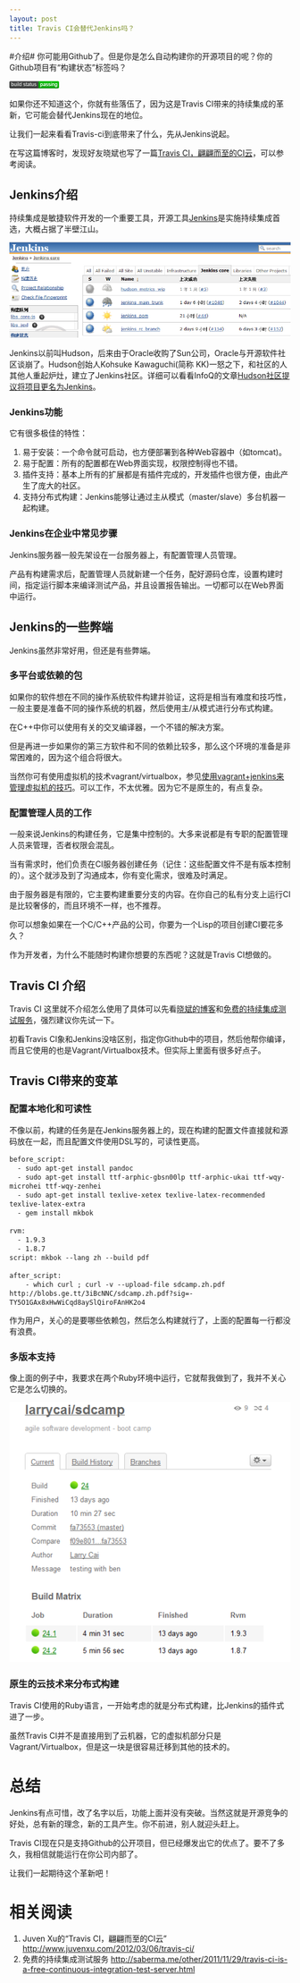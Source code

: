 ```yaml
---
layout: post
title: Travis CI会替代Jenkins吗？
---
```


#介绍#
你可能用Github了。但是你是怎么自动构建你的开源项目的呢？你的Github项目有“构建状态”标签吗？

![Github上的项目构建状态][img-building-status-tag]

如果你还不知道这个，你就有些落伍了，因为这是Travis CI带来的持续集成的革新，它可能会替代Jenkins现在的地位。

让我们一起来看看Travis-ci到底带来了什么，先从Jenkins说起。

在写这篇博客时，发现好友晓斌也写了一篇[Travis CI，翩翩而至的CI云](http://www.juvenxu.com/2012/03/06/travis-ci/)，可以参考阅读。

## Jenkins介绍 ##

持续集成是敏捷软件开发的一个重要工具，开源工具[Jenkins](http://jenkins-ci.org/)是实施持续集成首选，大概占据了半壁江山。

![Jenkins界面][img-jenkins-jobs]

Jenkins以前叫Hudson，后来由于Oracle收购了Sun公司，Oracle与开源软件社区谈崩了。Hudson创始人Kohsuke Kawaguchi(简称 KK)一怒之下，和社区的人其他人重起炉灶，建立了Jenkins社区。详细可以看看InfoQ的文章[Hudson社区提议将项目更名为Jenkins](http://www.infoq.com/cn/news/2011/01/hudson-jenkins2)。

### Jenkins功能 ###
它有很多极佳的特性：

 1. 易于安装：一个命令就可启动，也方便部署到各种Web容器中（如tomcat)。
 2. 易于配置：所有的配置都在Web界面实现，权限控制得也不错。
 3. 插件支持：基本上所有的扩展都是有插件完成的，开发插件也很方便，由此产生了庞大的社区。
 4. 支持分布式构建：Jenkins能够让通过主从模式（master/slave）多台机器一起构建。
  
### Jenkins在企业中常见步骤 ###
Jenkins服务器一般先架设在一台服务器上，有配置管理人员管理。

产品有构建需求后，配置管理人员就新建一个任务，配好源码仓库，设置构建时间，指定运行脚本来编译测试产品，并且设置报告输出。一切都可以在Web界面中运行。

## Jenkins的一些弊端 ##
Jenkins虽然非常好用，但还是有些弊端。

### 多平台或依赖的包 ###

如果你的软件想在不同的操作系统软件构建并验​​证，这将是相当有难度和技巧性，一般主要是准备不同的操作系统的机器，然后使用主/从模式进行分布式构建。

在C++中你可以使用有关的交叉编译器，一个不错的解决方案。

但是再进一步如果你的第三方软件和不同的依赖比较多，那么这个环境的准备是非常困难的，因为这个组合将很大。

当然你可有使用虚拟机的技术vagrant/virtualbox，参见[使用vagrant+jenkins来管理虚拟机的技巧](http://larrycai.github.com/2011/10/25/vagrant-jenkins-ci.html)。可以工作，不太优雅。因为它不是原生的，有点复杂。

### 配置管理人员的工作 ###

一般来说Jenkins的构建任务，它是集中控制的。大多来说都是有专职的配置管理人员来管理，否者权限会混乱。

当有需求时，他们负责在CI服务器创建任务（记住：这些配置文件不是有版本控制的）。这个就涉及到了沟通成本，你有变化需求，很难及时满足。

由于服务器是有限的，它主要构建重要分支的内容。在你自己的私有分支上运行CI是比较奢侈的，而且环境不一样，也不推荐。

你可以想象如果在一个C/C++产品的公司，你要为一个Lisp的项目创建CI要花多久？

作为开发者，为什么不能随时构建你想要的东西呢？这就是Travis CI想做的。

## Travis CI 介绍 ##
Travis CI 这里就不介绍怎么使用了具体可以先看[晓斌的博客](http://www.juvenxu.com/2012/03/06/travis-ci/)和[免费的持续集成测试服务](http://saberma.me/other/2011/11/29/travis-ci-is-a-free-continuous-integration-test-server.html)，强烈建议你先试一下。

初看Travis CI象和Jenkins没啥区别，指定你Github中的项目，然后他帮你编译，而且它使用的也是Vagrant/Virtualbox技术。但实际上里面有很多好点子。

## Travis CI带来的变革 ##
### 配置本地化和可读性 ###
不像以前，构建的任务是在Jenkins服务器上的，现在构建的配置文件直接就和源码放在一起，而且配置文件使用DSL写的，可读性更高。

    before_script:
      - sudo apt-get install pandoc
      - sudo apt-get install ttf-arphic-gbsn00lp ttf-arphic-ukai ttf-wqy-microhei ttf-wqy-zenhei
      - sudo apt-get install texlive-xetex texlive-latex-recommended texlive-latex-extra
      - gem install mkbok

    rvm:
      - 1.9.3
      - 1.8.7
    script: mkbok --lang zh --build pdf

    after_script: 
        - which curl ; curl -v --upload-file sdcamp.zh.pdf http://blobs.ge.tt/3iBcNNC/sdcamp.zh.pdf?sig=-TY5O1GAx8xHwWiCqd8aySlQiroFAnHK2o4

作为用户，关心的是要哪些依赖包，然后怎么构建就行了，上面的配置每一行都没有浪费。

### 多版本支持 ###
像上面的例子中，我要求在两个Ruby环境中运行，它就帮我做到了，我并不关心它是怎么切换的。

![多版本构建结果][img-build-matrix]

### 原生的云技术来分布式构建 ###
Travis CI使用的Ruby语言，一开始考虑的就是分布式构建，比Jenkins的插件式进了一步。

虽然Travis CI并不是直接用到了云机器，它的虚拟机部分只是Vagrant/Virtualbox，但是这一块是很容易迁移到其他的技术的。

# 总结 #
Jenkins有点可惜，改了名字以后，功能上面并没有突破。当然这就是开源竞争的好处，总有新的理念，新的工具产生。你不前进，别人就迎头赶上。

Travis CI现在只是支持Github的公开项目，但已经爆发出它的优点了。要不了多久，我相信就能运行在你公司内部了。

让我们一起期待这个革新吧！

# 相关阅读 #
 1. Juven Xu的“Travis CI，翩翩而至的CI云” <http://www.juvenxu.com/2012/03/06/travis-ci/>
 2. 免费的持续集成测试服务 <http://saberma.me/other/2011/11/29/travis-ci-is-a-free-continuous-integration-test-server.html>

 [img-jenkins-jobs]: /images/jenkins-jobs.jpg
 [img-building-status-tag]: /images/building-status-tag.png
 [img-build-matrix]: /images/build-matrix.png